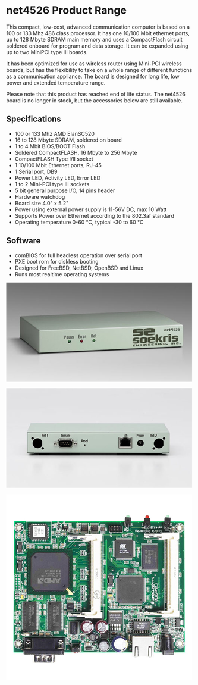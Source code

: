 # net4526 Product Range

This compact, low-cost, advanced communication computer is based on a 100 or 133 Mhz 486 class processor. It has one 10/100 Mbit ethernet ports, up to 128 Mbyte SDRAM main memory and uses a CompactFlash circuit soldered onboard for program and data storage. It can be expanded using up to two MiniPCI type III boards.

It has been optimized for use as wireless router using Mini-PCI wireless boards, but has the flexibility to take on a whole range of different functions as a communication appliance. The board is designed for long life, low power and extended temperature range.

Please note that this product has reached end of life status. The net4526 board is no longer in stock, but the accessories below are still available.

## Specifications
* 100 or 133 Mhz AMD ElanSC520
* 16 to 128 Mbyte SDRAM, soldered on board
* 1 to 4 Mbit BIOS/BOOT Flash
* Soldered CompactFLASH, 16 Mbyte to 256 Mbyte
* CompactFLASH Type I/II socket
* 1 10/100 Mbit Ethernet ports, RJ-45
* 1 Serial port, DB9
* Power LED, Activity LED, Error LED
* 1 to 2 Mini-PCI type III sockets
* 5 bit general purpose I/O, 14 pins header
* Hardware watchdog
* Board size 4.0" x 5.2"
* Power using external power supply is 11-56V DC, max 10 Watt
* Supports Power over Ethernet according to the 802.3af standard
* Operating temperature 0-60 °C, typical -30 to 60 °C

## Software
* comBIOS for full headless operation over serial port
* PXE boot rom for diskless booting
* Designed for FreeBSD, NetBSD, OpenBSD and Linux
* Runs most realtime operating systems

![net4526](../media/wysiwyg/net4526_BC_front_overview_NEW_1.jpg)

![net4526](../media/wysiwyg/net4526_BC_back_overview.jpg)

![net4526](../media/wysiwyg/net4526_30_BO_front_overview_NEW.jpg)
